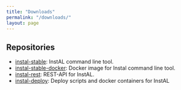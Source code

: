 ```yaml
---
title: "Downloads"
permalink: "/downloads/"
layout: page
---
```



## Repositories

- [instal-stable](https://github.com/instsuite/instal-stable): InstAL command line tool.
- [instal-stable-docker](https://github.com/instsuite/instal-stable-docker): Docker image for Instal command line tool.
- [instal-rest](https://github.com/instsuite/instal-rest): REST-API for InstAL.
- [instal-deploy](https://github.com/instsuite/instal-deploy): Deploy scripts and docker containers for InstAL 

